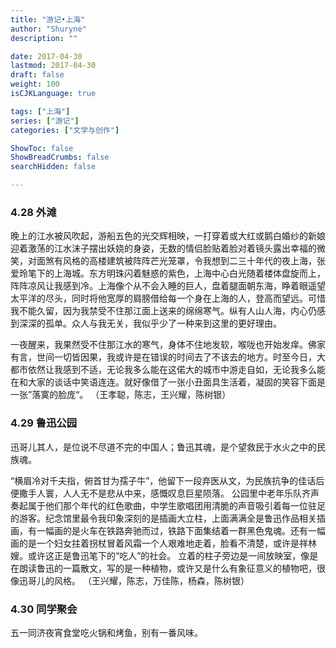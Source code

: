 ```yaml
---
title: "游记•上海"
author: "Shuryne"
description: ""

date: 2017-04-30
lastmod: 2017-04-30
draft: false
weight: 100
isCJKLanguage: true

tags: ["上海"]
series: ["游记"]
categories: ["文学与创作"]

ShowToc: false
ShowBreadCrumbs: false
searchHidden: false

---
```




### 4.28 外滩

晚上的江水被风吹起，游船五色的光交辉相映，一打穿着或大红或鹅白婚纱的新娘迎着激荡的江水沫子摆出妖娆的身姿，无数的情侣脸贴着脸对着镜头露出幸福的微笑，对面煞有风格的高楼建筑被阵阵芒光笼罩，令我想到二三十年代的夜上海，张爱玲笔下的上海城。东方明珠闪着魅惑的紫色，上海中心白光随着楼体盘旋而上，阵阵凉风让我感到冷。上海像个从不会入睡的巨人，盘着腿面朝东海，睁着眼遥望太平洋的尽头，同时将他宽厚的肩膀借给每一个身在上海的人，登高而望远。可惜我不能久留，因为我禁受不住那江面上送来的绵绵寒气。纵有人山人海，内心仍感到深深的孤单。众人与我无关，我似乎少了一种来到这里的更好理由。

一夜醒来，我果然受不住那江水的寒气，身体不住地发软，喉咙也开始发痒。佛家有言，世间一切皆因果，我或许是在错误的时间去了不该去的地方。时至今日，大都市依然让我感到不适，无论我多么能在这偌大的城市中游走自如，无论我多么能在和大家的谈话中笑语连连。就好像借了一张小丑面具生活着，凝固的笑容下面是一张”落寞的脸庞“。
（王孝聪，陈志，王兴耀，陈树银）



### 4.29 鲁迅公园

迅哥儿其人，是位说不尽道不完的中国人；鲁迅其魂，是个望救民于水火之中的民族魂。

“横眉冷对千夫指，俯首甘为孺子牛”，他留下一段弃医从文，为民族抗争的佳话后便撒手人寰，人人无不是悲从中来，感慨叹息巨星陨落。
公园里中老年乐队齐声奏起属于他们那个年代的红色歌曲，中学生歌唱团用清脆的声音吸引着每一位驻足的游客。纪念馆里最令我印象深刻的是插画大立柱，上面满满全是鲁迅作品相关插画，有一幅画的是火车在铁路奔驰而过，铁路下面集结着一群黑色鬼魂。还有一幅画的是一个妇女拄着拐杖冒着风霜一个人艰难地走着，脸看不清楚，或许是祥林嫂。或许这正是鲁迅笔下的“吃人”的社会。 立着的柱子旁边是一间放映室，像是在朗读鲁迅的一篇散文，写的是一种植物，或许又是什么有象征意义的植物吧，很像迅哥儿的风格。
（王兴耀，陈志，万佳陈，杨森，陈树银）



### 4.30 同学聚会

五一同济夜宵食堂吃火锅和烤鱼，别有一番风味。
